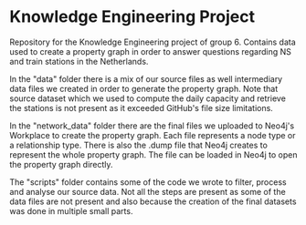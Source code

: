 # Knowledge Engineering Project
Repository for the Knowledge Engineering project of group 6. Contains data used to create
a property graph in order to answer questions regarding NS and train stations in the
Netherlands.

In the "data" folder there is a mix of our source files as well intermediary data files
we created in order to generate the property graph. Note that source dataset which
we used to compute the daily capacity and retrieve the stations is not present as it
exceeded GitHub's file size limitations.

In the "network_data" folder there are the final files we uploaded to Neo4j's Workplace
to create the property graph. Each file represents a node type or a relationship type.
There is also the .dump file that Neo4j creates to represent the whole property graph.
The file can be loaded in Neo4j to open the property graph directly.

The "scripts" folder contains some of the code we wrote to filter, process and analyse our source data. Not all the steps
are present as some of the data files are not present and also because the creation of the final datasets was done in multiple
small parts.


